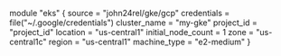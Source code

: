 module "eks" {
    source                      = "john24rel/gke/gcp"
    credentials                 =  file("~/.google/credentials")
    cluster_name                = "my-gke"
    project_id                  = "project_id"
    location                    = "us-central1"
    initial_node_count          = 1
    zone                        = "us-central1c"
    region                      = "us-central1"
    machine_type                = "e2-medium"
    }
    
  
    
